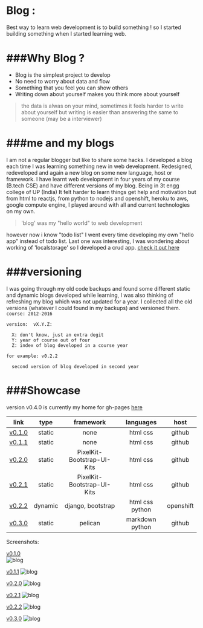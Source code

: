 Blog :
======================================================================
Best way to learn web development is to build something !
so I started building something when I started learning web.

###Why Blog ?
======================================================================
  * Blog is the simplest project to develop 
  * No need to worry about data and flow 
  * Something that you feel you can show others
  * Writing down about yourself makes you think more about yourself
  
>the data is alwas on your mind, sometimes it feels harder to write about yourself but writing is easier than answering the same to someone (may be a interviewer)

###me and my blogs
========================================================================
  I am not a regular blogger but like to share some hacks.
  I developed a blog each time I was learning something new in web development.
  Redesigned, redeveloped and again a new blog on some new language, host or framework.
  I have learnt web development in four years of my course (B.tech CSE) and have different versions of my blog.
  Being in 3t engg college of UP (India) It felt harder to learn things get help and motivation but from html to reactjs, from python to nodejs
  and openshift, heroku to aws, google compute engine, I played around with all and current technologies on my own.

>'blog' was my "hello world" to web development

  however now i know "todo list"
  I went every time developing my own "hello app" instead of todo list.
  Last one was interesting, I was wondering about working of 'localstorage' so I developed a crud app. [check it out here](http://satyamyadav.github.io/len-den/)
  
###versioning
===========================================================================
  I was going through my old code backups and found some different static and dynamic blogs developed while learning, I was also thinking 
  of refreshing my  blog which was not updated for a year. I collected all the old versions (whatever I could found in my backups) and versioned them.
  `course: 2012-2016`
  
  `version:  vX.Y.Z:`
  
      X: don't know, just an extra degit
      Y: year of course out of four
      Z: index of blog developed in a course year
  
  `for example: v0.2.2`
      
      second version of blog developed in second year
  
###Showcase
==========================================================================
  
    
version v0.4.0 is currently my home for gh-pages [here](http://satyamyadav.github.io)  


| link            | type          |  framework                 |    languages  |  host        |
|-----------------|:-------------:|:--------------------------:|:-------------:|:------------:|
|[v0.1.0][url-010]| static        | none                       |  html css     | github       |
|[v0.1.1][url-011]| static        | none                       |  html css     | github       |
|[v0.2.0][url-020]| static        | PixelKit-Bootstrap-UI-Kits |  html css     | github       |
|[v0.2.1][url-021]| static        | PixelKit-Bootstrap-UI-Kits |  html css     | github       |
|[v0.2.2][url-022]| dynamic       | django, bootstrap          |  html css python | openshift |
|[v0.3.0][url-030]| static        | pelican                    |  markdown python | github    |




Screenshots:

[v0.1.0][url-010]  
![blog][img-010]

[v0.1.1][url-011]
![blog][img-011]

[v0.2.0][url-020]
![blog][img-020]

[v0.2.1][url-021]
![blog][img-021]

[v0.2.2][url-022]
![blog][img-022]

[v0.3.0][url-030]
![blog][img-030]


[img-010]: http://satyamyadav.github.io/img/screenshots/010.jpg
[img-011]: http://satyamyadav.github.io/img/screenshots/011.jpg
[img-020]: http://satyamyadav.github.io/img/screenshots/020.jpg
[img-021]: http://satyamyadav.github.io/img/screenshots/021.jpg
[img-022]: http://satyamyadav.github.io/img/screenshots/022.jpg
[img-030]: http://satyamyadav.github.io/img/screenshots/030.jpg

[url-010]: http://satyamyadav.github.io/blog/v0.1.0  
[url-011]: http://satyamyadav.github.io/blog/v0.1.1  
[url-020]: http://satyamyadav.github.io/blog/v0.2.0  
[url-021]: http://satyamyadav.github.io/blog/v0.2.1  
[url-022]: http://satyamyadav.github.io/blog/v0.2.2  
[url-030]: http://satyamyadav.github.io/blog/v0.3.0  
